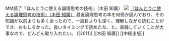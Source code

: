 MM読了『ほんとうに使える論理思考の技術』（木田 知廣）
[![](https://images-fe.ssl-images-amazon.com/images/I/41fDAXu-AHL._SL160_.jpg)](http://www.amazon.co.jp/exec/obidos/ASIN/4806140228/choiyaki81-22/ref=nosim)
[『ほんとうに使える論理思考の技術』（木田 知廣）](http://www.amazon.co.jp/exec/obidos/ASIN/4806140228/choiyaki81-22/ref=nosim)
最近論理思考の本を何冊か読んでおり、その知識が以前よりも多くあったので、一読目よりも深く、理解しながら読むことができ、おもしろかった。良いタイミングで読めたな、と。実践していくことが大事なので、どんどん取り入れたい。
[[2011]] [[木田 知廣]] [[中経出版]]

